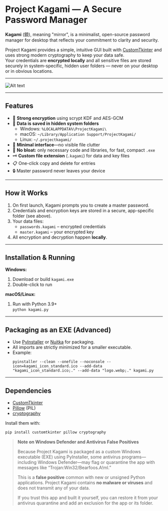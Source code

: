 # Project Kagami — A Secure Password Manager

**Kagami** (鏡), meaning "mirror", is a minimalist, open-source password manager for desktop that reflects your commitment to clarity and security.

Project Kagami provides a simple, intuitive GUI built with [CustomTkinter](https://github.com/TomSchimansky/CustomTkinter) and uses strong modern cryptography to keep your data safe.  
Your credentials are **encrypted locally** and all sensitive files are stored securely in system-specific, hidden user folders — never on your desktop or in obvious locations.

---
![Alt text](images/Project_Kagami_infographic.png)

---
## Features

- 🔑 **Strong encryption** using scrypt KDF and AES-GCM
- 💾 **Data is saved in hidden system folders**
    - Windows: `%LOCALAPPDATA%\ProjectKagami\`
    - macOS: `~/Library/Application Support/ProjectKagami/`
    - Linux: `~/.projectkagami/`
- 👀 **Minimal interface**—no visible file clutter
- 🚀 **No bloat:** only necessary code and libraries, for fast, compact `.exe`
- 🗝️ **Custom file extension** (`.kagami`) for data and key files
- 📋 One-click copy and delete for entries
- 🔒 Master password never leaves your device

---

## How it Works

1. On first launch, Kagami prompts you to create a master password.
2. Credentials and encryption keys are stored in a secure, app-specific folder (see above).
3. Your data files:
    - `passwords.kagami` – encrypted credentials
    - `master.kagami` – your encrypted key
4. All encryption and decryption happen **locally**.

---

## Installation & Running

**Windows:**

1. Download or build `kagami.exe`
2. Double-click to run

**macOS/Linux:**

1. Run with Python 3.9+  
   `python kagami.py`

---

## Packaging as an EXE (Advanced)

- Use [PyInstaller](https://pyinstaller.org/) or [Nuitka](https://nuitka.net/) for packaging.
- All imports are strictly minimized for a smaller executable.
- Example:
    ```
    pyinstaller --clean --onefile --noconsole --icon=kagami_icon_standard.ico --add-data "kagami_icon_standard.ico;." --add-data "logo.webp;." kagami.py
    ```

---

## Dependencies

- [CustomTkinter](https://github.com/TomSchimansky/CustomTkinter)
- [Pillow](https://python-pillow.org/) (PIL)
- [cryptography](https://cryptography.io/)

Install them with:
```bash
pip install customtkinter pillow cryptography
```
> **Note on Windows Defender and Antivirus False Positives**
>
> Because Project Kagami is packaged as a custom Windows executable (EXE) using PyInstaller, some antivirus programs—including Windows Defender—may flag or quarantine the app with messages like “Trojan:Win32/Bearfoos.A!ml.”
>
> This is a **false positive** common with new or unsigned Python applications. Project Kagami contains **no malware or viruses** and does not transmit any of your data.
>
> If you trust this app and built it yourself, you can restore it from your antivirus quarantine and add an exclusion for the app or its folder.



